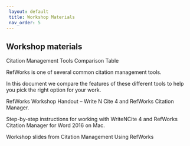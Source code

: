 ```yaml
---
 layout: default
 title: Workshop Materials
 nav_order: 5
---
```


## Workshop materials

Citation Management Tools Comparison Table  

RefWorks is one of several common citation management tools. 

In this document we compare the features of these different tools to help you pick the right option for your work.

RefWorks Workshop Handout – Write N Cite 4 and RefWorks Citation Manager.  

Step-by-step instructions for working with WriteNCite 4 and RefWorks Citation Manager for Word 2016 on Mac.

Workshop slides from Citation Management Using RefWorks
